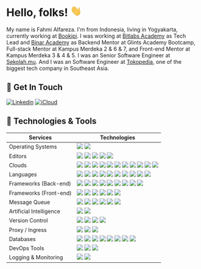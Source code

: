 # Hello, folks! <img src="wave.gif" width="30px">

My name is Fahmi Alfareza. I'm from Indonesia, living in Yogyakarta, currently working at [Bookipi](https://bookipi.com). I was working at [Bitlabs Academy](https://bitlabs.id) as Tech Lead and [Binar Academy](https://binar.co.id) as Backend Mentor at Glints Academy Bootcamp, Full-stack Mentor at Kampus Merdeka 2 & 6 & 7, and Front-end Mentor at Kampus Merdeka 3 & 4 & 5. I was an Senior Software Engineer at [Sekolah.mu](https://sekolah.mu). And I was an Software Engineer at [Tokopedia](https://tokopedia.com), one of the biggest tech company in Southeast Asia.

## 📝 Get In Touch

[![Linkedin](https://img.shields.io/badge/linkedin-%230077B5.svg?&style=for-the-badge&logo=linkedin&logoColor=white)][linkedin]
[![iCloud](https://img.shields.io/badge/icloud-%233693F3.svg?&style=for-the-badge&logo=icloud&logoColor=white)][icloud]

## 🔧 Technologies & Tools

| Services                | Technologies                                                                                                                                                                                                                                                                                                                                                                                                                                                                                                                                                                                                                                                                                                                                                                                                                                                                                                                                                                                                                                                                                                                                                                                                                                                                                  |
| ----------------------- | --------------------------------------------------------------------------------------------------------------------------------------------------------------------------------------------------------------------------------------------------------------------------------------------------------------------------------------------------------------------------------------------------------------------------------------------------------------------------------------------------------------------------------------------------------------------------------------------------------------------------------------------------------------------------------------------------------------------------------------------------------------------------------------------------------------------------------------------------------------------------------------------------------------------------------------------------------------------------------------------------------------------------------------------------------------------------------------------------------------------------------------------------------------------------------------------------------------------------------------------------------------------------------------------- |
| Operating Systems       | ![](https://img.shields.io/badge/macOS%20-%23000000.svg?&style=for-the-badge&logo=macos&logoColor=white) ![](https://img.shields.io/badge/linux%20-%23FCC624.svg?&style=for-the-badge&logo=linux&logoColor=black)                                                                                                                                                                                                                                                                                                                                                                                                                                                                                                                                                                                                                                                                                                                                                                                                                                                                                                                                                                                                                                                                             |
| Editors                 | ![](https://img.shields.io/badge/vscode%20-%230078d7.svg?&style=for-the-badge&logo=visualstudiocode&logoColor=white) ![](https://img.shields.io/badge/intellij-%23000000.svg?&style=for-the-badge&logo=intellij-idea&logoColor=white) ![](https://img.shields.io/badge/jupyter%20-%23F37626.svg?&style=for-the-badge&logo=jupyter&logoColor=white) ![](https://img.shields.io/badge/xcode%20-%23147EFB.svg?&style=for-the-badge&logo=xcode&logoColor=white) ![](https://img.shields.io/badge/android%20studio%20-%233DDC84.svg?&style=for-the-badge&logo=android-studio&logoColor=white)                                                                                                                                                                                                                                                                                                                                                                                                                                                                                                                                                                                                                                                                                                      |
| Clouds                  | ![](https://img.shields.io/badge/AWS%20-%23FF9900.svg?&style=for-the-badge&logo=amazonwebservices&logoColor=white) ![](https://img.shields.io/badge/Google%20Cloud%20-%234285F4.svg?&style=for-the-badge&logo=google-cloud&logoColor=white) ![](https://img.shields.io/badge/azure%20-%230072e6.svg?&style=for-the-badge&logo=microsoft-azure&logoColor=white) ![](https://img.shields.io/badge/alicloud%20-%23FF6A00.svg?&style=for-the-badge&logo=alibabacloud&logoColor=white) ![](https://img.shields.io/badge/Digital%20Ocean%20-%230080FF.svg?&style=for-the-badge&logo=digitalocean&logoColor=white) ![](https://img.shields.io/badge/cloudflare%20-%23F38020.svg?&style=for-the-badge&logo=cloudflare&logoColor=white) ![](https://img.shields.io/badge/Temporal%20-%23000000.svg?&style=for-the-badge&logo=temporal&logoColor=white) ![](https://img.shields.io/badge/Railway%20-%230B0D0E.svg?&style=for-the-badge&logo=railway&logoColor=white) ![](https://img.shields.io/badge/heroku%20-%23430098.svg?&style=for-the-badge&logo=heroku&logoColor=white) ![](https://img.shields.io/badge/Vercel%20-%23000000.svg?&style=for-the-badge&logo=vercel&logoColor=white) ![](https://img.shields.io/badge/netlify%20-%23FF2D20.svg?&style=for-the-badge&logo=netlify&logoColor=white) |
| Languages               | ![](https://img.shields.io/badge/javascript%20-%23F7DF1E.svg?&style=for-the-badge&logo=javascript&logoColor=black) ![](https://img.shields.io/badge/typescript%20-%233178C6.svg?&style=for-the-badge&logo=typescript&logoColor=white) ![](https://img.shields.io/badge/php-%23777BB4.svg?&style=for-the-badge&logo=php&logoColor=white) ![](https://img.shields.io/badge/java-%23000000.svg?&style=for-the-badge&logo=java&logoColor=white) ![](https://img.shields.io/badge/python%20-%233776AB.svg?&style=for-the-badge&logo=python&logoColor=white) ![](https://img.shields.io/badge/go-%2300ADD8.svg?&style=for-the-badge&logo=go&logoColor=white) ![](https://img.shields.io/badge/solidity%20-%23363636.svg?&style=for-the-badge&logo=solidity&logoColor=white) ![](https://img.shields.io/badge/swift%20-%23F05138.svg?&style=for-the-badge&logo=swift&logoColor=white) ![](https://img.shields.io/badge/dart%20-%230175C2.svg?&style=for-the-badge&logo=dart&logoColor=white) ![](https://img.shields.io/badge/shell_script%20-%234EAA25.svg?&style=for-the-badge&logo=gnu-bash&logoColor=white)                                                                                                                                                                                      |
| Frameworks (Back-end)   | ![](https://img.shields.io/badge/express%20-%23000000.svg?&style=for-the-badge&logo=express) ![](https://img.shields.io/badge/nestjs%20-%23E0234E.svg?&style=for-the-badge&logo=nestjs&logoColor=white) ![](https://img.shields.io/badge/strapi%20-%234945FF.svg?&style=for-the-badge&logo=strapi&logoColor=white) ![](https://img.shields.io/badge/spring%20boot%20-%236DB33F.svg?&style=for-the-badge&logo=spring&logoColor=white) ![](https://img.shields.io/badge/gin%20-%23008ECF.svg?&style=for-the-badge&logo=gin&logoColor=white) ![](https://img.shields.io/badge/laravel%20-%23FF2D20.svg?&style=for-the-badge&logo=laravel&logoColor=white) ![](https://img.shields.io/badge/lumen%20-%23E74430.svg?&style=for-the-badge&logo=lumen&logoColor=white) ![](https://img.shields.io/badge/flask%20-%23000000.svg?&style=for-the-badge&logo=flask&logoColor=white) ![](https://img.shields.io/badge/graphql%20-%23E10098.svg?&style=for-the-badge&logo=graphql&logoColor=white)                                                                                                                                                                                                                                                                                                         |
| Frameworks (Front-end)  | ![](https://img.shields.io/badge/react%20-%2361DAFB.svg?&style=for-the-badge&logo=react&logoColor=black) ![](https://img.shields.io/badge/next.js%20-%23000000.svg?&style=for-the-badge&logo=next.js&logoColor=white) ![](https://img.shields.io/badge/react%20native%20-%2361DAFB.svg?&style=for-the-badge&logo=react&logoColor=black) ![](https://img.shields.io/badge/electron%20-%2347848F.svg?&style=for-the-badge&logo=electron&logoColor=white) ![](https://img.shields.io/badge/svelte%20-%23FF3E00.svg?&style=for-the-badge&logo=svelte&logoColor=white) ![](https://img.shields.io/badge/sveltekit%20-%23FF3E00.svg?&style=for-the-badge&logo=svelte&logoColor=white)                                                                                                                                                                                                                                                                                                                                                                                                                                                                                                                                                                                                               |
| Message Queue           | ![](https://img.shields.io/badge/nats%20-%2327AAE1.svg?&style=for-the-badge&logo=natsdotio&logoColor=white) ![](https://img.shields.io/badge/kafka%20-%23231F20.svg?&style=for-the-badge&logo=apache-kafka&logoColor=white) ![](https://img.shields.io/badge/grpc%20-%23000000.svg?&style=for-the-badge) ![](https://img.shields.io/badge/rabbitmq%20-%23FF6600.svg?&style=for-the-badge&logo=rabbitmq&logoColor=white) ![](https://img.shields.io/badge/google%20pub%20sub%20-%23AECBFA.svg?&style=for-the-badge&logo=googlepubsub&logoColor=black) ![](https://img.shields.io/badge/amazon%20sqs%20-%23FF4F8B.svg?&style=for-the-badge&logo=amazonsqs&logoColor=white)                                                                                                                                                                                                                                                                                                                                                                                                                                                                                                                                                                                                                      |
| Artificial Intelligence | ![](https://img.shields.io/badge/langchain%20-%231C3C3C.svg?&style=for-the-badge&logo=langchain&logoColor=white) ![](https://img.shields.io/badge/Tensorflow%20-%23FF6F00.svg?&style=for-the-badge&logo=tensorflow&logoColor=white)                                                                                                                                                                                                                                                                                                                                                                                                                                                                                                                                                                                                                                                                                                                                                                                                                                                                                                                                                                                                                                                           |
| Version Control         | ![](https://img.shields.io/badge/git%20-%23F05032.svg?&style=for-the-badge&logo=git&logoColor=white) ![](https://img.shields.io/badge/github%20-%23181717.svg?&style=for-the-badge&logo=github&logoColor=white) ![](https://img.shields.io/badge/gitlab%20-%23FC6D26.svg?&style=for-the-badge&logo=gitlab&logoColor=white) ![](https://img.shields.io/badge/bitbucket%20-%230052CC.svg?&style=for-the-badge&logo=bitbucket&logoColor=white)                                                                                                                                                                                                                                                                                                                                                                                                                                                                                                                                                                                                                                                                                                                                                                                                                                                   |
| Proxy / Ingress         | ![](https://img.shields.io/badge/nginx%20-%23009639.svg?&style=for-the-badge&logo=nginx&logoColor=white) ![](https://img.shields.io/badge/apache%20-%23D22128.svg?&style=for-the-badge&logo=apache&logoColor=white) ![](https://img.shields.io/badge/traefik%20-%2324A1C1.svg?&style=for-the-badge&logo=traefikproxy&logoColor=white)                                                                                                                                                                                                                                                                                                                                                                                                                                                                                                                                                                                                                                                                                                                                                                                                                                                                                                                                                         |
| Databases               | ![](https://img.shields.io/badge/postgresql%20-%234169E1.svg?&style=for-the-badge&logo=postgresql&logoColor=white) ![](https://img.shields.io/badge/mysql-%234479A1.svg?&style=for-the-badge&logo=mysql&logoColor=white) ![](https://img.shields.io/badge/sqlite%20-%23003B57.svg?&style=for-the-badge&logo=sqlite&logoColor=white) ![](https://img.shields.io/badge/mariadb%20-%23003545.svg?&style=for-the-badge&logo=mariadb&logoColor=white) ![](https://img.shields.io/badge/MongoDB-%2347A248.svg?&style=for-the-badge&logo=mongodb&logoColor=white) ![](https://img.shields.io/badge/redis-%23FF4438.svg?&style=for-the-badge&logo=redis&logoColor=white) ![](https://img.shields.io/badge/elasticsearch-%23005571.svg?&style=for-the-badge&logo=elasticsearch&logoColor=white) ![](https://img.shields.io/badge/cassandra-%231287B1.svg?&style=for-the-badge&logo=apachecassandra&logoColor=white)                                                                                                                                                                                                                                                                                                                                                                                    |
| DevOps Tools            | ![](https://img.shields.io/badge/docker-%232496ED.svg?&style=for-the-badge&logo=docker&logoColor=white) ![](https://img.shields.io/badge/kubernetes-%23326CE5.svg?&style=for-the-badge&logo=kubernetes&logoColor=white) ![](https://img.shields.io/badge/terraform-%23844FBA.svg?&style=for-the-badge&logo=terraform&logoColor=white)                                                                                                                                                                                                                                                                                                                                                                                                                                                                                                                                                                                                                                                                                                                                                                                                                                                                                                                                                         |
| Logging & Monitoring    | ![](https://img.shields.io/badge/new%20relic-%231CE783.svg?&style=for-the-badge&logo=newrelic&logoColor=white) ![](https://img.shields.io/badge/sentry-%23362D59.svg?&style=for-the-badge&logo=sentry&logoColor=white)                                                                                                                                                                                                                                                                                                                                                                                                                                                                                                                                                                                                                                                                                                                                                                                                                                                                                                                                                                                                                                                                        |

[linkedin]: https://linkedin.com/in/fahmi-alfareza
[icloud]: mailto:signer_aero0l@icloud.com
